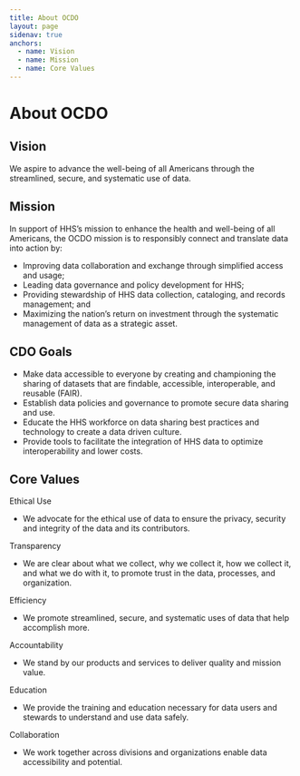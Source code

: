 ```yaml
---
title: About OCDO
layout: page
sidenav: true
anchors:
  - name: Vision
  - name: Mission
  - name: Core Values
---
```


# About OCDO

## Vision
We aspire to advance the well-being of all Americans through the streamlined, secure, and systematic use of data. 

## Mission
In support of HHS’s mission to enhance the health and well-being of all Americans, the OCDO mission is to responsibly connect and translate data into action by:
- Improving data collaboration and exchange through simplified access and usage; 
- Leading data governance and policy development for HHS; 
- Providing stewardship of HHS data collection, cataloging, and records management; and
- Maximizing the nation’s return on investment through the systematic management of data as a strategic asset. 

## CDO Goals
- Make data accessible to everyone by creating and championing the sharing of datasets that are findable, accessible, interoperable, and reusable (FAIR).
- Establish data policies and governance to promote secure data sharing and use.
- Educate the HHS workforce on data sharing best practices and technology to create a data driven culture.
- Provide tools to facilitate the integration of HHS data to optimize interoperability and lower costs.


## Core Values
Ethical Use
- We advocate for the ethical use of data to ensure the privacy, security and integrity of the data and its contributors.

Transparency
- We are clear about what we collect, why we collect it, how we collect it, and what we do with it, to promote trust in the data, processes, and organization.

Efficiency
- We promote streamlined, secure, and systematic uses of data that help accomplish more.

Accountability
- We stand by our products and services  to deliver quality and mission value.

Education
- We provide the training and education necessary for data users and stewards to understand and use data safely.

Collaboration 
- We work together across divisions and organizations enable data accessibility and potential.
